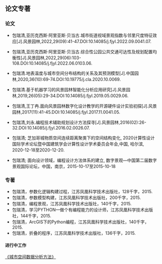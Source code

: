## 论文专著

### 论文

* 包瑞清,亚历克西斯·阿里亚斯·贝当古.城市街道视域景观指数与邻里尺度特征效应[J].风景园林,2022,29(09):41-47.DOI:10.14085/j.fjyl.2022.09.0041.07.
* 包瑞清,亚历克西斯·阿里亚斯·贝当古.综合性公园公共交通可达性及规划配置均衡性[J].风景园林,2022,29(06):103-108.DOI:10.14085/j.fjyl.2022.06.0103.06.
* 包瑞清.地表温度与城市空间分布结构的关系及其预测模型[J].中国园林,2020,36(10):69-74.DOI:10.19775/j.cla.2020.10.0069.
* 包瑞清.基于机器学习的风景园林智能化分析应用研究[J].风景园林,2019,26(05):29-34.DOI:10.14085/j.fjyl.2019.05.0029.06.
* 包瑞清,王丁冉.面向风景园林数字化设计教学的开源硬件设计实验初探[J].风景园林,2017(11):41-45.DOI:10.14085/j.fjyl.2017.11.0041.05.
* 包瑞清,刘永.编程技术辅助规划设计方法探寻[J].风景园林,2016(02):26-32.DOI:10.14085/j.fjyl.2016.02.0026.07.


* 包瑞清; 芝加哥城物质空间连续距离聚类下的空间结构变化, 2020计算性设计国际学术论坛暨中国建筑学会计算性设计学术委员会年会,中国, 哈尔滨, 2020-12-18至2020-12-20.
* 包瑞清; 面向设计领域，编程设计方法体系的建立, 数字景观—中国第二届数字景观国际论坛，中国，南京，2015-10-17至2015-10-18

### 专著

* 包瑞清，参数化逻辑构建过程，江苏凤凰科学技术出版社，128千字，2015.
* 包瑞清，参数模型构建，江苏凤凰科学技术出版社，200千字，2015.
* 包瑞清，编程景观，江苏凤凰科学技术出版社，140千字，2015.
* 包瑞清，学习PYTHON—做个有编程能力的设计师，江苏凤凰科学技术出版社，144千字，2015.
* 包瑞清，ArcGIS下的Python编程，江苏凤凰科学技术出版社，140千字， 2015.
* 包瑞清，折叠的程序，江苏凤凰科学技术出版社，136千字，2015.

#### 进行中工作

[《城市空间数据分析方法》](https://richiebao.github.io/USDA_CH_endup/#/)


